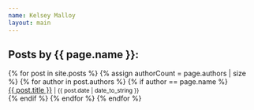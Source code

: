 ```yaml
---
name: Kelsey Malloy
layout: main
---
```


<h2>Posts by {{ page.name }}:</h2>
{% for post in site.posts %}
  {% assign authorCount = page.authors | size %}
  {% for author in post.authors %}
    {% if author == page.name %}
      <div class="tag-list">
        <span><a href="{{ site.baseurl }}{{ post.url }}">{{ post.title }}</a></span>
        <small><span>| {{ post.date | date_to_string }}</span></small>
      </div>
    {% endif %}
  {% endfor %}
{% endfor %}
